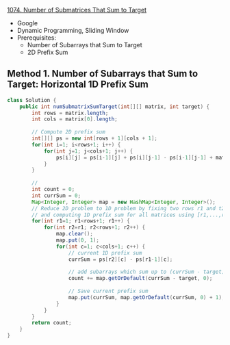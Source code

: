 [1074. Number of Submatrices That Sum to Target](https://leetcode.com/problems/number-of-submatrices-that-sum-to-target/)

* Google
* Dynamic Programming, Sliding Window
* Prerequisites:
    * Number of Subarrays that Sum to Target
    * 2D Prefix Sum


## Method 1. Number of Subarrays that Sum to Target: Horizontal 1D Prefix Sum
```java 
class Solution {
    public int numSubmatrixSumTarget(int[][] matrix, int target) {
        int rows = matrix.length;
        int cols = matrix[0].length;
        
        // Compute 2D prefix sum
        int[][] ps = new int[rows + 1][cols + 1];
        for(int i=1; i<rows+1; i++) {
            for(int j=1; j<cols+1; j++) {
                ps[i][j] = ps[i-1][j] + ps[i][j-1] - ps[i-1][j-1] + matrix[i-1][j-1];
            }
        }
        
        // 
        int count = 0;
        int currSum = 0;
        Map<Integer, Integer> map = new HashMap<Integer, Integer>();
        // Reduce 2D problem to 1D problem by fixing two rows r1 and t2
        // and computing 1D prefix sum for all matrices using [r1,...,r2] rows
        for(int r1=1; r1<rows+1; r1++) {
            for(int r2=r1; r2<rows+1; r2++) {
                map.clear();
                map.put(0, 1);
                for(int c=1; c<cols+1; c++) {
                    // current 1D prefix sum
                    currSum = ps[r2][c] - ps[r1-1][c];
                    
                    // add subarrays which sum up to (currSum - target)
                    count += map.getOrDefault(currSum - target, 0);
                    
                    // Save current prefix sum
                    map.put(currSum, map.getOrDefault(currSum, 0) + 1);
                }
            }
        }
        return count;
    }
}
```